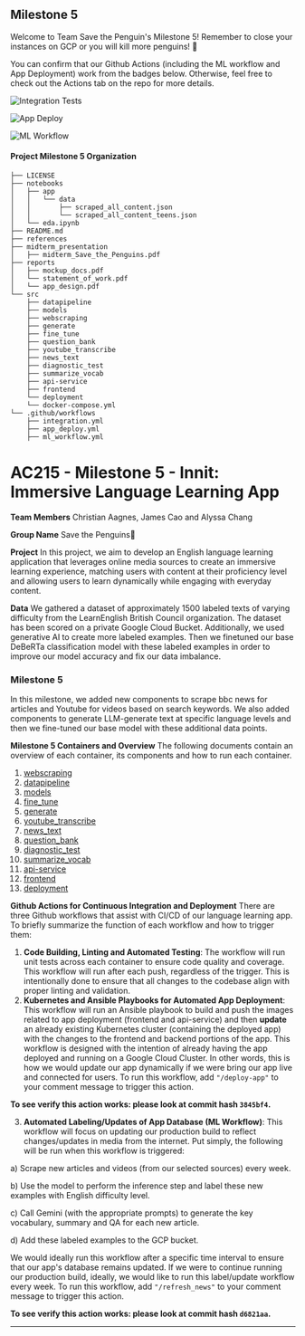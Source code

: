 ## Milestone 5

Welcome to Team Save the Penguin's Milestone 5! Remember to close your instances on GCP or you will kill more penguins! 🐧

You can confirm that our Github Actions (including the ML workflow and App Deployment) work from the badges below. Otherwise, feel free to check out the Actions tab on the repo for more details.

![Integration Tests](https://github.com/euul/ac215_innit//actions/workflows/integration.yml/badge.svg?branch=main)

![App Deploy](https://github.com/euul/ac215_innit//actions/workflows/app_deploy.yml/badge.svg?branch=main)

![ML Workflow](https://github.com/euul/ac215_innit//actions/workflows/ml_workflow.yml/badge.svg?branch=main)


#### Project Milestone 5 Organization

```
├── LICENSE
├── notebooks
│   ├── app
│   │   └── data
│   │       ├── scraped_all_content.json
│   │       └── scraped_all_content_teens.json
│   └── eda.ipynb
├── README.md
├── references
├── midterm_presentation
│   ├── midterm_Save_the_Penguins.pdf
├── reports
│   ├── mockup_docs.pdf
│   └── statement_of_work.pdf
│   └── app_design.pdf
└── src
    ├── datapipeline
    ├── models
    ├── webscraping
    ├── generate
    ├── fine_tune
    ├── question_bank
    ├── youtube_transcribe
    ├── news_text
    ├── diagnostic_test
    ├── summarize_vocab
    ├── api-service
    ├── frontend
    └── deployment
    └── docker-compose.yml
└── .github/workflows
    ├── integration.yml
    ├── app_deploy.yml
    ├── ml_workflow.yml

```

# AC215 - Milestone 5 - Innit: Immersive Language Learning App

**Team Members**
Christian Aagnes, James Cao and Alyssa Chang

**Group Name**
Save the Penguins🐧

**Project**
In this project, we aim to develop an English language learning application that leverages online media sources to create an immersive learning experience, matching users with content at their proficiency level and allowing users to learn dynamically while engaging with everyday content.

**Data**
We gathered a dataset of approximately 1500 labeled texts of varying difficulty from the LearnEnglish British Council organization. The dataset has been scored on a private Google Cloud Bucket. Additionally, we used generative AI to create more labeled examples. Then we finetuned our base DeBeRTa classification model with these labeled examples in order to improve our model accuracy and fix our data imbalance.

### Milestone 5

In this milestone, we added new components to scrape bbc news for articles and Youtube for videos based on search keywords. We also added components to generate LLM-generate text at specific language levels and then we fine-tuned our base model with these additional data points.

**Milestone 5 Containers and Overview**
The following documents contain an overview of each container, its components and how to run each container.

1. [webscraping](./src/webscraping/Readme.md)
2. [datapipeline](./src/datapipeline/Readme.md)
3. [models](./src/models/readme.md)
4. [fine_tune](./src/fine_tune/readme.md)
5. [generate](./src/generate/readme.md)
6. [youtube_transcribe](./src/youtube_transcribe//README.md)
7. [news_text](./src/news_text/readme.md)
8. [question_bank](./src/question_bank/readme.md)
9. [diagnostic_test](./src/diagnostic_test/Readme.md)
10. [summarize_vocab](.src/summarize_vocab/Readme.md)
11. [api-service](./src/api-service-shivas/README.md)
12. [frontend](./src/frontend-shivas/README.md)
13. [deployment](./src/deployment/README.md)

**Github Actions for Continuous Integration and Deployment**
There are three Github workflows that assist with CI/CD of our language learning app. To briefly summarize the function of each workflow and how to trigger them:

1. **Code Building, Linting and Automated Testing**: The workflow will run unit tests across each container to ensure code quality and coverage. This workflow will run after each push, regardless of the trigger. This is intentionally done to ensure that all changes to the codebase align with proper linting and validation.
2. **Kubernetes and Ansible Playbooks for Automated App Deployment**: This workflow will run an Ansible playbook to build and push the images related to app deployment (frontend and api-service) and then **update** an already existing Kubernetes cluster (containing the deployed app) with the changes to the frontend and backend portions of the app. This workflow is designed with the intention of already having the app deployed and running on a Google Cloud Cluster. In other words, this is how we would update our app dynamically if we were bring our app live and connected for users. To run this workflow, add `"/deploy-app"` to your comment message to trigger this action.

**To see verify this action works: please look at commit hash `3845bf4`.**

3. **Automated Labeling/Updates of App Database (ML Workflow)**: This workflow will focus on updating our production build to reflect changes/updates in media from the internet. Put simply, the following will be run when this workflow is triggered:

a) Scrape new  articles and videos (from our selected sources) every week.

b) Use the model to perform the inference step and label these new examples with English difficulty level.

c) Call Gemini (with the appropriate prompts) to generate the key vocabulary, summary and QA for each new article.

d) Add these labeled examples to the GCP bucket.

We would ideally run this workflow after a specific time interval to ensure that our app's database remains updated. If we were to continue running our production build, ideally, we would like to run this label/update workflow every week. To run this workflow, add `"/refresh_news"` to your comment message to trigger this action.

**To see verify this action works: please look at commit hash `d6821aa`.**

---
